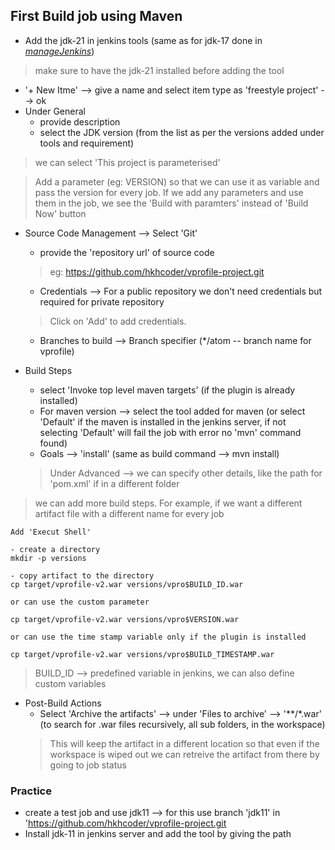 ## First Build job using Maven
* Add the jdk-21 in jenkins tools (same as for jdk-17 done in [_manageJenkins_](manageJenkins.md))
> make sure to have the jdk-21 installed before adding the tool

* '+ New Itme' --> give a name and select item type as 'freestyle project' --> ok
* Under General 
    - provide description
    - select the JDK version (from the list as per the versions added under tools and requirement)

> we can select 'This project is parameterised'

> Add a parameter (eg: VERSION) so that we can use it as variable and pass the version for every job. If we add any parameters and use them in the job, we see the 'Build with paramters' instead of 'Build Now' button



* Source Code Management --> Select 'Git'
    - provide the 'repository url' of source code
    > eg: https://github.com/hkhcoder/vprofile-project.git
        
    - Credentials --> For a public repository we don't need credentials but required for private repository
    > Click on 'Add' to add credentials.
    - Branches to build --> Branch specifier (*/atom -- branch name for vprofile)

* Build Steps
    - select 'Invoke top level maven targets' (if the plugin is already installed)
    - For maven version --> select the tool added for maven (or select 'Default' if the maven is installed in the jenkins server, if not selecting 'Default' will fail the job with error no 'mvn' command found)
    - Goals --> 'install' (same as build command --> mvn install)
    > Under Advanced --> we can specify other details, like the path for 'pom.xml' if in a different folder

> we can add more build steps. For example, if we want a different artifact file with a different name for every job

    Add 'Execut Shell'

    - create a directory
    mkdir -p versions

    - copy artifact to the directory
    cp target/vprofile-v2.war versions/vpro$BUILD_ID.war

    or can use the custom parameter
    
    cp target/vprofile-v2.war versions/vpro$VERSION.war

    or can use the time stamp variable only if the plugin is installed

    cp target/vprofile-v2.war versions/vpro$BUILD_TIMESTAMP.war

> BUILD_ID --> predefined variable in jenkins, we can also define custom variables


* Post-Build Actions
    - Select 'Archive the artifacts' --> under 'Files to archive' --> '**/*.war' (to search for .war files recursively, all sub folders, in the workspace)
    > This will keep the artifact in a different location so that even if the workspace is wiped out we can retreive the artifact from there by going to job status

### Practice
* create a test job and use jdk11 --> for this use branch 'jdk11' in 'https://github.com/hkhcoder/vprofile-project.git
* Install jdk-11 in jenkins server and add the tool by giving the path